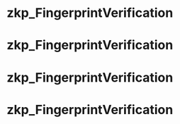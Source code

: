 # zkp_FingerprintVerification
# zkp_FingerprintVerification
# zkp_FingerprintVerification
# zkp_FingerprintVerification
